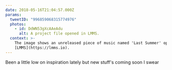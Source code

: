 ```yaml
---
date: 2018-05-16T21:04:57.000Z
params:
  tweetID: "996859068315774976"
  photos:
    - id: DdWN53gXcAAeAdu
      alt: A project file opened in LMMS.
  context: >-
    The image shows an unreleased piece of music named 'Last Summer' opened in
    [LMMS](https://lmms.io).
---
```


Been a little low on inspiration lately but new stuff's coming soon I swear
